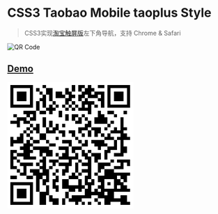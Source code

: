 # CSS3 Taobao Mobile taoplus Style

> CSS3实现[淘宝触屏版](http://m.taobao.com/)左下角导航，支持 Chrome & Safari

![QR Code](https://raw.githubusercontent.com/mittya/css3-taobao-taoplus/master/res/screen.gif)


## [Demo](http://mittya.github.io/css3-taobao-taoplus/)

![QR Code](https://raw.githubusercontent.com/mittya/css3-taobao-taoplus/master/res/qr.png)

